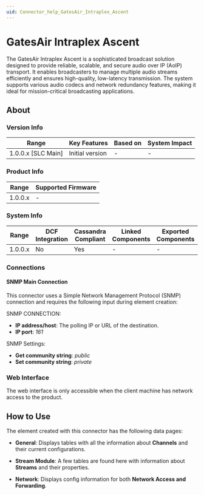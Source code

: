 ```yaml
---
uid: Connector_help_GatesAir_Intraplex_Ascent
---
```


# GatesAir Intraplex Ascent

The GatesAir Intraplex Ascent is a sophisticated broadcast solution designed to provide reliable, scalable, and secure audio over IP (AoIP) transport. It enables broadcasters to manage multiple audio streams efficiently and ensures high-quality, low-latency transmission. The system supports various audio codecs and network redundancy features, making it ideal for mission-critical broadcasting applications.

## About

### Version Info

| Range                | Key Features     | Based on     | System Impact     |
|----------------------|------------------|--------------|-------------------|
| 1.0.0.x [SLC Main]   | Initial version  | -            | -                 |

### Product Info

| Range     | Supported Firmware                                        |
|-----------|-----------------------------------------------------------|
| 1.0.0.x   | -                                                         |

### System Info

| Range     | DCF Integration     | Cassandra Compliant     | Linked Components     | Exported Components     |
|-----------|---------------------|-------------------------|-----------------------|-------------------------|
| 1.0.0.x   | No                  | Yes                     | -                     | -                       |

### Connections

#### SNMP Main Connection

This connector uses a Simple Network Management Protocol (SNMP) connection and requires the following input during element creation:

SNMP CONNECTION:

- **IP address/host**: The polling IP or URL of the destination.
- **IP port**: *161*

SNMP Settings:

- **Get community string**: *public*
- **Set community string**: *private*

### Web Interface

The web interface is only accessible when the client machine has network access to the product.

## How to Use

The element created with this connector has the following data pages:

- **General**: Displays tables with all the information about **Channels** and their current configurations.

- **Stream Module**: A few tables are found here with information about **Streams** and their properties.

- **Network**: Displays config information for both **Network Access and Forwarding**.
